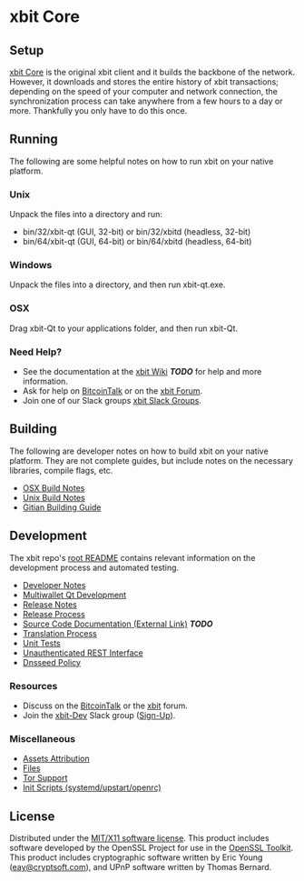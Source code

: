 xbit Core
=====================

Setup
---------------------
[xbit Core](http://xbit.org/wallet) is the original xbit client and it builds the backbone of the network. However, it downloads and stores the entire history of xbit transactions; depending on the speed of your computer and network connection, the synchronization process can take anywhere from a few hours to a day or more. Thankfully you only have to do this once.

Running
---------------------
The following are some helpful notes on how to run xbit on your native platform.

### Unix

Unpack the files into a directory and run:

- bin/32/xbit-qt (GUI, 32-bit) or bin/32/xbitd (headless, 32-bit)
- bin/64/xbit-qt (GUI, 64-bit) or bin/64/xbitd (headless, 64-bit)

### Windows

Unpack the files into a directory, and then run xbit-qt.exe.

### OSX

Drag xbit-Qt to your applications folder, and then run xbit-Qt.

### Need Help?

* See the documentation at the [xbit Wiki](https://en.bitcoin.it/wiki/Main_Page) ***TODO***
for help and more information.
* Ask for help on [BitcoinTalk](https://bitcointalk.org/index.php?topic=1262920.0) or on the [xbit Forum](http://forum.xbit.org/).
* Join one of our Slack groups [xbit Slack Groups](https://xbit.org/slack-logins/).

Building
---------------------
The following are developer notes on how to build xbit on your native platform. They are not complete guides, but include notes on the necessary libraries, compile flags, etc.

- [OSX Build Notes](build-osx.md)
- [Unix Build Notes](build-unix.md)
- [Gitian Building Guide](gitian-building.md)

Development
---------------------
The xbit repo's [root README](https://github.com/xbit-Project/xbit/blob/master/README.md) contains relevant information on the development process and automated testing.

- [Developer Notes](developer-notes.md)
- [Multiwallet Qt Development](multiwallet-qt.md)
- [Release Notes](release-notes.md)
- [Release Process](release-process.md)
- [Source Code Documentation (External Link)](https://dev.visucore.com/bitcoin/doxygen/) ***TODO***
- [Translation Process](translation_process.md)
- [Unit Tests](unit-tests.md)
- [Unauthenticated REST Interface](REST-interface.md)
- [Dnsseed Policy](dnsseed-policy.md)

### Resources

* Discuss on the [BitcoinTalk](https://bitcointalk.org/index.php?topic=1262920.0) or the [xbit](http://forum.xbit.org/) forum.
* Join the [xbit-Dev](https://xbit-dev.slack.com/) Slack group ([Sign-Up](https://xbit-dev.herokuapp.com/)).

### Miscellaneous
- [Assets Attribution](assets-attribution.md)
- [Files](files.md)
- [Tor Support](tor.md)
- [Init Scripts (systemd/upstart/openrc)](init.md)

License
---------------------
Distributed under the [MIT/X11 software license](http://www.opensource.org/licenses/mit-license.php).
This product includes software developed by the OpenSSL Project for use in the [OpenSSL Toolkit](https://www.openssl.org/). This product includes
cryptographic software written by Eric Young ([eay@cryptsoft.com](mailto:eay@cryptsoft.com)), and UPnP software written by Thomas Bernard.
